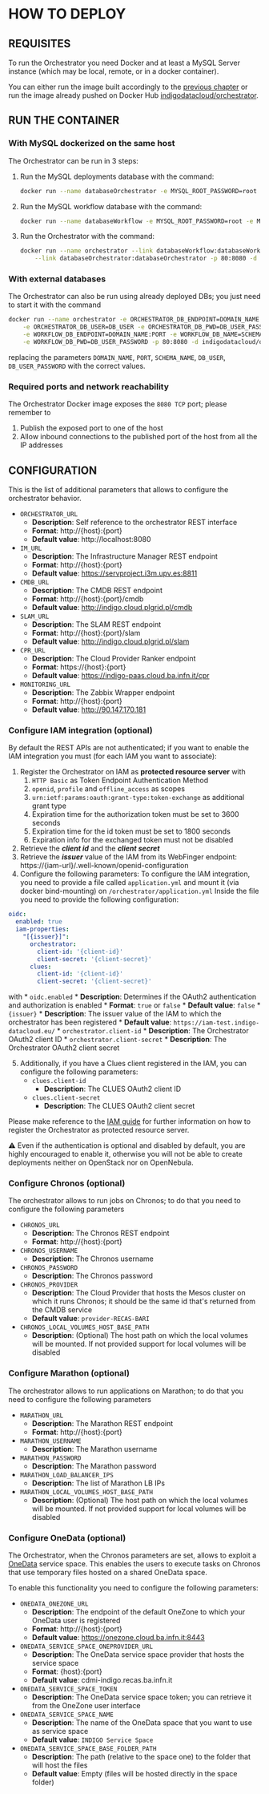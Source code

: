 # HOW TO DEPLOY

## REQUISITES

To run the Orchestrator you need Docker and at least a MySQL Server instance (which may be local, remote, or in a docker container). 

You can either run the image built accordingly to the [previous chapter](how_to_build.md) or run the image already pushed on Docker Hub [indigodatacloud/orchestrator](https://hub.docker.com/r/indigodatacloud/orchestrator/).

## RUN THE CONTAINER

### With MySQL dockerized on the same host
The Orchestrator can be run in 3 steps:

1. Run the MySQL deployments database with the command:

    ```bash
    docker run --name databaseOrchestrator -e MYSQL_ROOT_PASSWORD=root -e MYSQL_DATABASE=orchestrator -d mysql:5.7
    ```

2. Run the MySQL workflow database with the command:

    ```bash
    docker run --name databaseWorkflow -e MYSQL_ROOT_PASSWORD=root -e MYSQL_DATABASE=workflow -d mysql:5.7
    ```

3. Run the Orchestrator with the command:

    ```bash
    docker run --name orchestrator --link databaseWorkflow:databaseWorkflow \
    	--link databaseOrchestrator:databaseOrchestrator -p 80:8080 -d indigodatacloud/orchestrator
    ```

### With external databases

The Orchestrator can also be run using already deployed DBs; you just need to start it with the command

```bash
docker run --name orchestrator -e ORCHESTRATOR_DB_ENDPOINT=DOMAIN_NAME:PORT -e ORCHESTRATOR_DB_NAME=SCHEMA_NAME \
	-e ORCHESTRATOR_DB_USER=DB_USER -e ORCHESTRATOR_DB_PWD=DB_USER_PASSWORD  \
	-e WORKFLOW_DB_ENDPOINT=DOMAIN_NAME:PORT -e WORKFLOW_DB_NAME=SCHEMA_NAME -e WORKFLOW_DB_USER=DB_USER \
	-e WORKFLOW_DB_PWD=DB_USER_PASSWORD -p 80:8080 -d indigodatacloud/orchestrator
```

replacing the parameters `DOMAIN_NAME`, `PORT`, `SCHEMA_NAME`, `DB_USER`, `DB_USER_PASSWORD` with the correct values.

### Required ports and network reachability

The Orchestrator Docker image exposes the `8080 TCP` port; please remember to
 1. Publish the exposed port to one of the host
 2. Allow inbound connections to the published port of the host from all the IP addresses

## CONFIGURATION

This is the list of additional parameters that allows to configure the orchestrator behavior.

 * `ORCHESTRATOR_URL`
    * **Description**: Self reference to the orchestrator REST interface
    * **Format**: http://{host}:{port}
    * **Default value**: http://localhost:8080
 * `IM_URL`
    * **Description**: The Infrastructure Manager REST endpoint
    * **Format**: http://{host}:{port}
    * **Default value**: https://servproject.i3m.upv.es:8811
 * `CMDB_URL`
    * **Description**: The CMDB REST endpoint
    * **Format**: http://{host}:{port}/cmdb
    * **Default value**: http://indigo.cloud.plgrid.pl/cmdb
 * `SLAM_URL`
    * **Description**: The SLAM REST endpoint
    * **Format**: http://{host}:{port}/slam
    * **Default value**: http://indigo.cloud.plgrid.pl/slam
 * `CPR_URL`
    * **Description**: The Cloud Provider Ranker endpoint
    * **Format**: https://{host}:{port}
    * **Default value**: https://indigo-paas.cloud.ba.infn.it/cpr
 * `MONITORING_URL`
    * **Description**: The Zabbix Wrapper endpoint
    * **Format**: http://{host}:{port}
    * **Default value**: http://90.147.170.181

### Configure IAM integration (optional)
By default the REST APIs are not authenticated; if you want to enable the IAM integration you must (for each IAM you want to associate):

 1. Register the Orchestrator on IAM as **protected resource server** with
     1. `HTTP Basic` as Token Endpoint Authentication Method
     2. `openid`, `profile` and `offline_access` as scopes
     3. `urn:ietf:params:oauth:grant-type:token-exchange` as additional grant type
     4. Expiration time for the authorization token must be set to 3600 seconds
     5. Expiration time for the id token must be set to 1800 seconds 
     6. Expiration info for the exchanged token must not be disabled
 2. Retrieve the _**client id**_ and the _**client secret**_
 3. Retrieve the _**issuer**_ value of the IAM from its WebFinger endpoint: 
 https://{iam-url}/.well-known/openid-configuration
 4. Configure the following parameters:
To configure the IAM integration, you need to provide a file called `application.yml` and mount it (via docker bind-mounting) on `/orchestrator/application.yml`
Inside the file you need to provide the following configuration:
  ```yaml
  oidc:
    enabled: true
    iam-properties:
      "[{issuer}]":
        orchestrator:
          client-id: '{client-id}'
          client-secret: '{client-secret}'
        clues:
          client-id: '{client-id}'
          client-secret: '{client-secret}'
  ```
with
    * `oidc.enabled`
      * **Description**: Determines if the OAuth2 authentication and authorization is enabled
      * **Format**: `true` or `false`
      * **Default value**: `false`
    * `{issuer}`
      * **Description**: The issuer value of the IAM to which the orchestrator has been registered
      * **Default value**: `https://iam-test.indigo-datacloud.eu/`
    * `orchestrator.client-id`
      * **Description**: The Orchestrator OAuth2 client ID
    * `orchestrator.client-secret`
      * **Description**: The Orchestrator OAuth2 client secret
      
 5. Additionally, if you have a Clues client registered in the IAM, you can configure the following parameters:
    * `clues.client-id`
       * **Description**: The CLUES OAuth2 client ID
    * `clues.client-secret`
       * **Description**: The CLUES OAuth2 client secret

Please make reference to the [IAM guide](https://indigo-dc.gitbooks.io/iam/content) for further information on how to register the Orchestrator as protected resource server.

:warning: Even if the authentication is optional and disabled by default, you are highly encouraged to enable it, otherwise you will not be able to create deployments neither on OpenStack nor on OpenNebula.
 
### Configure Chronos (optional)
The orchestrator allows to run jobs on Chronos; to do that you need to configure the following parameters 

 * `CHRONOS_URL`
    * **Description**: The Chronos REST endpoint
    * **Format**: http://{host}:{port}
 * `CHRONOS_USERNAME`
    * **Description**: The Chronos username
 * `CHRONOS_PASSWORD`
    * **Description**: The Chronos password
 * `CHRONOS_PROVIDER`
    * **Description**: The Cloud Provider that hosts the Mesos cluster on which it runs Chronos; it should be the same id that's returned from the CMDB service
    * **Default value**: `provider-RECAS-BARI`
 * `CHRONOS_LOCAL_VOLUMES_HOST_BASE_PATH`
    * **Description**: (Optional) The host path on which the local volumes will be mounted. If not provided support for local volumes will be disabled

### Configure Marathon (optional)
The orchestrator allows to run applications on Marathon; to do that you need to configure the following parameters 

 * `MARATHON_URL`
    * **Description**: The Marathon REST endpoint
    * **Format**: http://{host}:{port}
 * `MARATHON_USERNAME`
    * **Description**: The Marathon username
 * `MARATHON_PASSWORD`
    * **Description**: The Marathon password
 * `MARATHON_LOAD_BALANCER_IPS`
    * **Description**: The list of Marathon LB IPs
 * `MARATHON_LOCAL_VOLUMES_HOST_BASE_PATH`
    * **Description**: (Optional) The host path on which the local volumes will be mounted. If not provided support for local volumes will be disabled
 
### Configure OneData (optional)
The Orchestrator, when the Chronos parameters are set, allows to exploit a [OneData](https://onedata.org/) service space. This enables the users to execute tasks on Chronos that use temporary files hosted on a shared OneData space.

To enable this functionality you need to configure the following parameters:

 * `ONEDATA_ONEZONE_URL`
    * **Description**: The endpoint of the default OneZone to which your OneData user is registered
    * **Format**: http://{host}:{port}
    * **Default value**: https://onezone.cloud.ba.infn.it:8443
 * `ONEDATA_SERVICE_SPACE_ONEPROVIDER_URL`
    * **Description**: The OneData service space provider that hosts the service space
    * **Format**: {host}:{port}
    * **Default value**: cdmi-indigo.recas.ba.infn.it
 * `ONEDATA_SERVICE_SPACE_TOKEN`
    * **Description**: The OneData service space token; you can retrieve it from the OneZone user interface
 * `ONEDATA_SERVICE_SPACE_NAME`
    * **Description**: The name of the OneData space that you want to use as service space
    * **Default value**: `INDIGO Service Space`
 * `ONEDATA_SERVICE_SPACE_BASE_FOLDER_PATH`
    * **Description**: The path (relative to the space one) to the folder that will host the files
    * **Default value**: Empty (files will be hosted directly in the space folder) 

